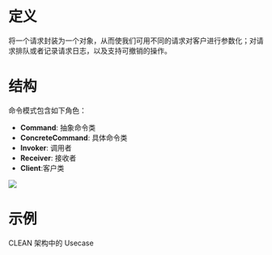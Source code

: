 # 定义

将一个请求封装为一个对象，从而使我们可用不同的请求对客户进行参数化；对请求排队或者记录请求日志，以及支持可撤销的操作。

# 结构

命令模式包含如下角色：

* **Command**: 抽象命令类
* **ConcreteCommand**: 具体命令类
* **Invoker**: 调用者
* **Receiver**: 接收者
* **Client**:客户类

![](https://i.imgur.com/v0HbT53.png)

# 示例

CLEAN 架构中的 Usecase